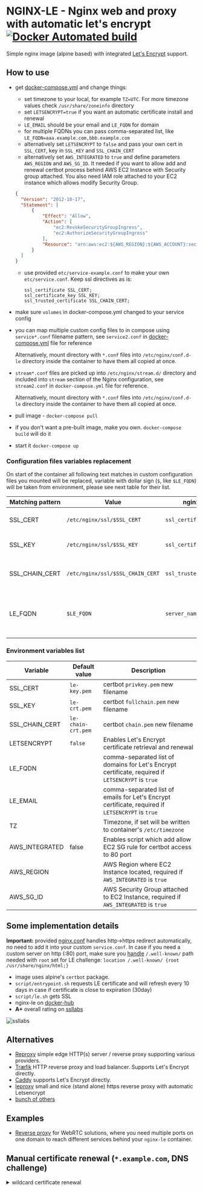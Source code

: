 # NGINX-LE - Nginx web and proxy with automatic let's encrypt [![Docker Automated build](https://img.shields.io/docker/automated/jrottenberg/ffmpeg.svg)](https://hub.docker.com/r/umputun/nginx-le/) 

Simple nginx image (alpine based) with integrated [Let's Encrypt](https://letsencrypt.org) support.

## How to use

- get [docker-compose.yml](https://github.com/umputun/nginx-le/blob/master/docker-compose.yml) and change things:
  - set timezone to your local, for example `TZ=UTC`. For more timezone values check `/usr/share/zoneinfo` directory
  - set `LETSENCRYPT=true` if you want an automatic certificate install and renewal
  - `LE_EMAIL` should be your email and `LE_FQDN` for domain
  - for multiple FQDNs you can pass comma-separated list, like `LE_FQDN=aaa.example.com,bbb.example.com`
  - alternatively set `LETSENCRYPT` to `false` and pass your own cert in `SSL_CERT`, key in `SSL_KEY` and `SSL_CHAIN_CERT`
  - alternatively set `AWS_INTEGRATED` to `true` and define parameters `AWS_REGION` and `AWS_SG_ID`. It needed if you want to allow add and renewal certbot process behind AWS EC2 Instance with Security group attached. You also need IAM role attached to your EC2 instance which allows modify Security Group.
  ```json
  {
    "Version": "2012-10-17",
    "Statement": [
        {
            "Effect": "Allow",
            "Action": [
                "ec2:RevokeSecurityGroupIngress",
                "ec2:AuthorizeSecurityGroupIngress"
            ],
            "Resource": "arn:aws:ec2:${AWS_REGION}:${AWS_ACCOUNT}:security-group/${AWS_SG_ID}"
        }
    ]
  }
  ```
  - use provided `etc/service-example.conf` to make your own `etc/service.conf`. Keep ssl directives as is:
    ```nginx
    ssl_certificate SSL_CERT;
    ssl_certificate_key SSL_KEY;
    ssl_trusted_certificate SSL_CHAIN_CERT;
    ```
- make sure `volumes` in docker-compose.yml changed to your service config
- you can map multiple custom config files to in compose using `service*.conf` filename pattern, 
  see `service2.conf` in [docker-compose.yml](https://github.com/nginx-le/nginx-le/blob/master/docker-compose.yml)
  file for reference

  Alternatively, mount directory with `*.conf` files into `/etc/nginx/conf.d-le` directory inside
  the container to have them all copied at once.
- `stream*.conf` files are picked up into `/etc/nginx/stream.d/` directory and included into `stream`
  section of the Nginx configuration, see `stream2.conf` in `docker-compose.yml` file for reference.
  
  Alternatively, mount directory with `*.conf` files into `/etc/nginx/conf.d-le` directory inside
  the container to have them all copied at once.
- pull image - `docker-compose pull`
- if you don't want a pre-built image, make you own. `docker-compose build` will do it
- start it `docker-compose up`

### Configuration files variables replacement

On start of the container all following text matches in custom configuration files you mounted will be replaced,
variable with dollar sign (`$`, like `$LE_FQDN`) will be taken from environment, please see next table for their list.

| Matching pattern | Value | nginx usage | Description |
| ---------------- | ----- | ----------- | ----------- |
| SSL_CERT       | `/etc/nginx/ssl/$SSL_CERT`       | `ssl_certificate` | Public SSL certificate, sent to client |
| SSL_KEY        | `/etc/nginx/ssl/$SSL_KEY`        | `ssl_certificate_key` | SSL private key, not sent to client |
| SSL_CHAIN_CERT | `/etc/nginx/ssl/$SSL_CHAIN_CERT` | `ssl_trusted_certificate` | Trusted SSL certificates, not sent to client |
| LE_FQDN        | `$LE_FQDN` | `server_name` | List of domains, useful for configuration with single `server` block |

### Environment variables list

| Variable | Default value | Description |
| -------- | ------------- | ----------- |
| SSL_CERT       | `le-key.pem` | certbot `privkey.pem` new filename     |
| SSL_KEY        | `le-crt.pem` | certbot `fullchain.pem` new filename   |
| SSL_CHAIN_CERT | `le-chain-crt.pem` | certbot `chain.pem` new filename |
| LETSENCRYPT | `false` | Enables Let's Encrypt certificate retrieval and renewal |
| LE_FQDN     | | comma-separated list of domains for Let's Encrypt certificate, required if `LETSENCRYPT` is `true` |
| LE_EMAIL    | | comma-separated list of emails for Let's Encrypt certificate, required if `LETSENCRYPT` is `true` |
| TZ          | | Timezone, if set will be written to container's `/etc/timezone` |
| AWS_INTEGRATED | false | Enables script which add allow EC2 SG rule for certbot access to 80 port |
| AWS_REGION     | | AWS Region where EC2 Instance located, required if `AWS_INTEGRATED` is `true` |
| AWS_SG_ID      | | AWS Security Group attached to EC2 Instance, required if `AWS_INTEGRATED` is `true` |


## Some implementation details

**Important:** provided [nginx.conf](https://github.com/umputun/nginx-le/blob/master/conf/nginx.conf) handles 
http->https redirect automatically, no need to add it into your custom `service.conf`. In case if you need a custom server on
http (:80) port, make sure you [handle](https://github.com/umputun/nginx-le/blob/master/conf/nginx.conf#L62) `/.well-known/` 
path needed with `root` set for LE challenge: `location /.well-known/ {root /usr/share/nginx/html;}`

- image uses alpine's `certbot` package.
- `script/entrypoint.sh` requests LE certificate and will refresh every 10 days in case if certificate is close to expiration (30day)
- `script/le.sh` gets SSL
- nginx-le on [docker-hub](https://hub.docker.com/r/umputun/nginx-le/)
- **A+** overall rating on [ssllabs](https://www.ssllabs.com/ssltest/index.html)

![ssllabs](https://github.com/umputun/nginx-le/blob/master/rating.png)

## Alternatives

- [Reproxy](https://reproxy.io) simple edge HTTP(s) server / reverse proxy supporting various providers.
- [Træfik](https://traefik.io) HTTP reverse proxy and load balancer. Supports Let's Encrypt directly.
- [Caddy](https://caddyserver.com) supports Let's Encrypt directly.
- [leproxy](https://github.com/artyom/leproxy) small and nice (stand alone) https reverse proxy with automatic Letsencrypt
- [bunch of others](https://github.com/search?utf8=✓&q=nginx+lets+encrypt)

## Examples

- [Reverse proxy](https://github.com/umputun/nginx-le/tree/master/example/webrtc) for WebRTC solutions,
  where you need multiple ports on one domain to reach different services behind your `nginx-le` container.

## Manual certificate renewal (`*.example.com`, DNS challenge)

<details>
<summary>wildcard certificate renewal</summary>


In your `docker-compose.yml` disable automatic Let's Encrypt certificate creation/renewal.
```yaml
    environment:
      - LETSENCRYPT=true
```

```shell
# after starting nginx-le connect to it
docker exec -it nginx sh

# change `*.example.com` to your domain name
certbot certonly \
    --manual \
    --manual-public-ip-logging-ok \
    --preferred-challenges=dns \
    --email "${LE_EMAIL}" \
    --agree-tos \
    -d "*.example.com"

# it will ask you to create/update TXT DNS record
# depending on your DNS provider it can take some time
# you can check if DNS is already updated using dig utility
dig txt _acme-challenge.example.com

# copy certificates for nginx-le to use them
cp -fv /etc/letsencrypt/live/example.com/privkey.pem /etc/nginx/ssl/le-key.pem
cp -fv /etc/letsencrypt/live/example.com/fullchain.pem /etc/nginx/ssl/le-crt.pem
cp -fv /etc/letsencrypt/live/example.com/chain.pem /etc/nginx/ssl/le-chain-crt.pem

# use the same procedure for renewal
```

</details>
